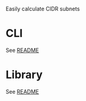 Easily calculate CIDR subnets

# CLI
See [README](./cidr_calc/README.md)

# Library
See [README](./cidr_lib/README.md)
